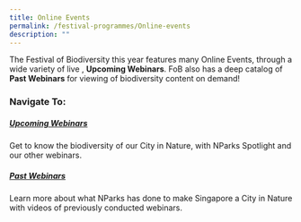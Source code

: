 ```yaml
---
title: Online Events
permalink: /festival-programmes/Online-events
description: ""
---
```

The Festival of Biodiversity this year features many Online Events, through a wide variety of live , **Upcoming Webinars**. FoB also has a deep catalog of **Past Webinars** for viewing of biodiversity content on demand!

### Navigate To:

##### [Upcoming Webinars](https://nparks-biodiversity-staging.netlify.app/festival-programmes/Online-events/current-webinars)
Get to know the biodiversity of our City in Nature, with NParks Spotlight and our other webinars.
##### [Past Webinars](https://nparks-biodiversity-staging.netlify.app/festival-programmes/Online-events/past-webinars)
Learn more about what NParks has done to make Singapore a City in Nature with videos of previously conducted webinars.